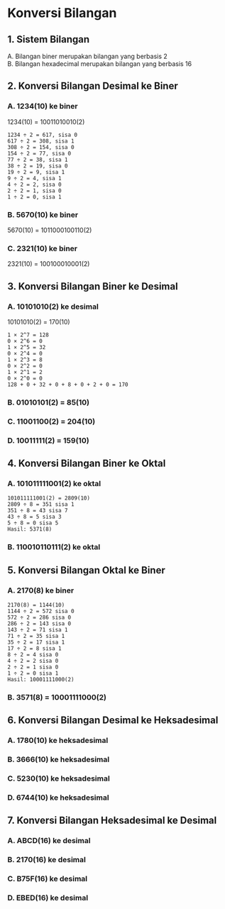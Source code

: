 # Konversi Bilangan

## 1. Sistem Bilangan
A. Bilangan biner merupakan bilangan yang berbasis 2  
B. Bilangan hexadecimal merupakan bilangan yang berbasis 16  

## 2. Konversi Bilangan Desimal ke Biner
### A. 1234(10) ke biner
1234(10) = 10011010010(2)  
```
1234 ÷ 2 = 617, sisa 0         
617 ÷ 2 = 308, sisa 1  
308 ÷ 2 = 154, sisa 0  
154 ÷ 2 = 77, sisa 0  
77 ÷ 2 = 38, sisa 1  
38 ÷ 2 = 19, sisa 0  
19 ÷ 2 = 9, sisa 1  
9 ÷ 2 = 4, sisa 1  
4 ÷ 2 = 2, sisa 0  
2 ÷ 2 = 1, sisa 0  
1 ÷ 2 = 0, sisa 1  
```

### B. 5670(10) ke biner
5670(10) = 1011000100110(2)  

### C. 2321(10) ke biner
2321(10) = 100100010001(2)  

## 3. Konversi Bilangan Biner ke Desimal
### A. 10101010(2) ke desimal
10101010(2) = 170(10)  
```
1 × 2^7 = 128
0 × 2^6 = 0
1 × 2^5 = 32
0 × 2^4 = 0
1 × 2^3 = 8
0 × 2^2 = 0
1 × 2^1 = 2
0 × 2^0 = 0
128 + 0 + 32 + 0 + 8 + 0 + 2 + 0 = 170
```

### B. 01010101(2) = 85(10)  
### C. 11001100(2) = 204(10)  
### D. 10011111(2) = 159(10)  

## 4. Konversi Bilangan Biner ke Oktal
### A. 101011111001(2) ke oktal
```
101011111001(2) = 2809(10)
2809 ÷ 8 = 351 sisa 1
351 ÷ 8 = 43 sisa 7
43 ÷ 8 = 5 sisa 3
5 ÷ 8 = 0 sisa 5
Hasil: 5371(8)
```

### B. 110010110111(2) ke oktal

## 5. Konversi Bilangan Oktal ke Biner
### A. 2170(8) ke biner
```
2170(8) = 1144(10)
1144 ÷ 2 = 572 sisa 0
572 ÷ 2 = 286 sisa 0
286 ÷ 2 = 143 sisa 0
143 ÷ 2 = 71 sisa 1
71 ÷ 2 = 35 sisa 1
35 ÷ 2 = 17 sisa 1
17 ÷ 2 = 8 sisa 1
8 ÷ 2 = 4 sisa 0 
4 ÷ 2 = 2 sisa 0
2 ÷ 2 = 1 sisa 0
1 ÷ 2 = 0 sisa 1
Hasil: 10001111000(2)
```

### B. 3571(8) = 10001111000(2)

## 6. Konversi Bilangan Desimal ke Heksadesimal
### A. 1780(10) ke heksadesimal
### B. 3666(10) ke heksadesimal
### C. 5230(10) ke heksadesimal
### D. 6744(10) ke heksadesimal

## 7. Konversi Bilangan Heksadesimal ke Desimal
### A. ABCD(16) ke desimal
### B. 2170(16) ke desimal
### C. B75F(16) ke desimal
### D. EBED(16) ke desimal
